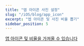 ```yaml
---
title: "앱 아이콘 사진 설정"
slug: "/iOS/blog/app_icon"
excerpt: "엡 아이콘 및 사진 비율 뽑기"
sidebar_position: 5
---
```


[앱 아이콘 및 비율을 가져올 수 있습니다](https://www.appicon.co/#image-sets)